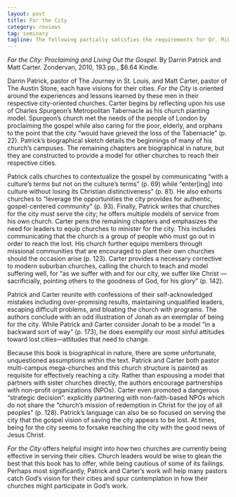 ```yaml
---
layout: post
title: For the City
category: reviews
tag: seminary
tagline: The following partially satisfies the requirements for Dr. Mike Dodson's SEND North America Conference class at Southeastern Baptist Theological Seminary.
---
```


*For the City: Proclaiming and Living Out the Gospel*. By Darrin Patrick and Matt Carter. Zondervan, 2010, 193 pp.,  $6.64 Kindle.

Darrin Patrick, pastor of The Journey in St. Louis, and Matt Carter, pastor of The Austin Stone, each have visions for their cities. *For the City* is oriented around the experiences and lessons learned by these men in their respective city-oriented churches. Carter begins by reflecting upon his use of Charles Spurgeon’s Metropolitan Tabernacle as his church planting model. Spurgeon’s church met the needs of the people of London by proclaiming the gospel while also caring for the poor, elderly, and orphans to the point that the city “would have grieved the loss of the Tabernacle” (p. 22). Patrick’s biographical sketch details the beginnings of many of his church’s campuses. The remaining chapters are biographical in nature, but they are constructed to provide a model for other churches to reach their respective cities.

Patrick calls churches to contextualize the gospel by communicating “with a culture’s terms but not on the culture’s terms” (p. 69) while “enter[ing] into culture without losing its Christian distinctiveness” (p. 81). He also exhorts churches to “leverage the opportunities the city provides for authentic, gospel-centered community” (p. 93). Finally, Patrick writes that churches for the city must serve the city; he offers multiple models of service from his own church. Carter pens the remaining chapters and emphasizes the need for leaders to equip churches to minister for the city. This includes communicating that the church is a group of people who must go out in order to reach the lost. His church further equips members through missional communities that are encouraged to plant their own churches should the occasion arise (p. 123). Carter provides a necessary corrective to modern suburban churches, calling the church to teach and model suffering well, for “as we suffer with and for our city, we suffer like Christ — sacrificially, pointing others to the goodness of God, for his glory” (p. 142).

Patrick and Carter reunite with confessions of their self-acknowledged mistakes including over-promising results, maintaining unqualified leaders, escaping difficult problems, and bloating the church with programs. The authors conclude with an odd illustration of Jonah as an exemplar of being for the city. While Patrick and Carter consider Jonah to be a model “in a backward sort of way” (p. 173), he does exemplify our most sinful attitudes toward lost cities—attitudes that need to change.

Because this book is biographical in nature, there are some unfortunate, unquestioned assumptions within the text. Patrick and Carter both pastor multi-campus mega-churches and this church structure is painted as requisite for effectively reaching a city. Rather than espousing a model that partners with sister churches directly, the authors encourage partnerships with non-profit organizations (NPOs). Carter even promoted a dangerous “strategic decision”: explicitly partnering with non-faith-based NPOs which do not share the “church’s mission of redemption in Christ for the joy of all peoples” (p. 128). Patrick’s language can also be so focused on serving the city that the gospel vision of saving the city appears to be lost. At times, being for the city seems to forsake reaching the city with the good news of Jesus Christ.

*For the City* offers helpful insight into how two churches are currently being effective in serving their cities. Church leaders would be wise to glean the best that this book has to offer, while being cautious of some of its failings. Perhaps most significantly, Patrick and Carter’s work will help many pastors catch God’s vision for their cities and spur contemplation in how their churches might participate in God’s work.
